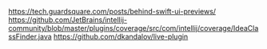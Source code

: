https://tech.guardsquare.com/posts/behind-swift-ui-previews/
https://github.com/JetBrains/intellij-community/blob/master/plugins/coverage/src/com/intellij/coverage/IdeaClassFinder.java
https://github.com/dkandalov/live-plugin